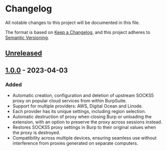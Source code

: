 # Changelog

All notable changes to this project will be documented in this file.

The format is based on [Keep a Changelog](https://keepachangelog.com/en/1.0.0/),
and this project adheres to [Semantic Versioning](https://semver.org/spec/v2.0.0.html).

## [Unreleased]

## [1.0.0] - 2023-04-03

### Added

- Automatic creation, configuration and deletion of upstream SOCKS5 proxy on popular cloud services from within BurpSuite.
- Support for multiple providers: AWS, Digital Ocean and Linode.
- Each provider has its unique settings, including region selection.
- Automatic destruction of proxy when closing Burp or unloading the extension, with an option to preserve the proxy across sessions instead.
- Restores SOCKS5 proxy settings in Burp to their original values when the proxy is destroyed.
- Compatibility across multiple devices, ensuring seamless use without interference from proxies generated on separate computers.

[unreleased]: https://github.com/d3mondev/burp-vps-proxy/compare/v1.0.0...HEAD
[1.0.0]: https://github.com/d3mondev/burp-vps-proxy/releases/tag/v1.0.0
